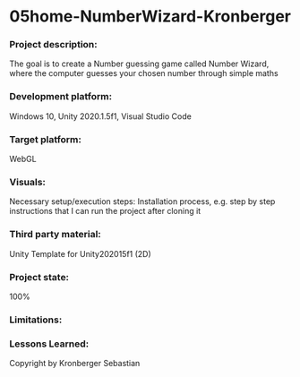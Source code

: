 # 05home-NumberWizard-Kronberger

### Project description:
The goal is to create a Number guessing game called Number Wizard, where the computer guesses your chosen number through simple maths

### Development platform:
Windows 10, Unity 2020.1.5f1, Visual Studio Code

### Target platform:
WebGL

### Visuals:
Necessary setup/execution steps:
Installation process, e.g. step by step instructions that I can run the project after cloning it

### Third party material:
Unity Template for Unity202015f1 (2D)

### Project state:
100%

### Limitations:

### Lessons Learned:
Copyright by Kronberger Sebastian
